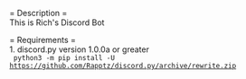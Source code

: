 = Description =<br>
This is Rich's Discord Bot

= Requirements =<br>
    1. discord.py version 1.0.0a or greater<br>
    <code> python3 -m pip install -U https://github.com/Rapptz/discord.py/archive/rewrite.zip </code>

